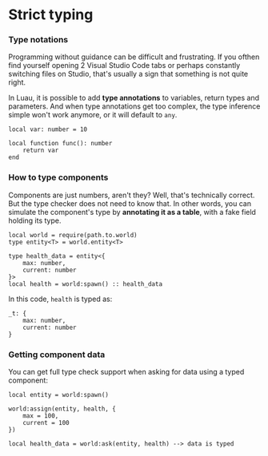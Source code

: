 # Strict typing

### Type notations

Programming without guidance can be difficult and frustrating. If you ofthen find yourself opening 2 Visual
Studio Code tabs or perhaps constantly switching files on Studio, that's usually a sign that something is not quite right.

In Luau, it is possible to add **type annotations** to variables, return types and parameters.
And when type annotations get too complex, the type inference simple won't work anymore, or it will default to `any`.

```luau linenums="1"
local var: number = 10

local function func(): number
    return var
end
```

### How to type components

Components are just numbers, aren't they? Well, that's technically correct. But the type checker does not need to know that.
In other words, you can simulate the component's type by **annotating it as a table**, with a fake field holding its type.

```luau linenums="1" hl_lines="8"
local world = require(path.to.world)
type entity<T> = world.entity<T>

type health_data = entity<{
    max: number,
    current: number
}>
local health = world:spawn() :: health_data
```

In this code, `health` is typed as:

```
_t: {
    max: number,
    current: number
}
```

### Getting component data

You can get full type check support when asking for data using a typed component:

```luau linenums="8" hl_lines="8"
local entity = world:spawn()

world:assign(entity, health, {
    max = 100,
    current = 100
})

local health_data = world:ask(entity, health) --> data is typed
```